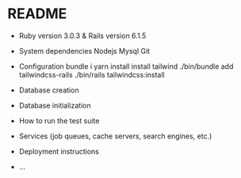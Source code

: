 # README

* Ruby version 3.0.3 & Rails version 6.1.5

* System dependencies
    Nodejs
    Mysql
    Git


* Configuration
    bundle i
    yarn install
    install tailwind
    ./bin/bundle add tailwindcss-rails
    ./bin/rails tailwindcss:install

* Database creation

* Database initialization

* How to run the test suite

* Services (job queues, cache servers, search engines, etc.)

* Deployment instructions

* ...
